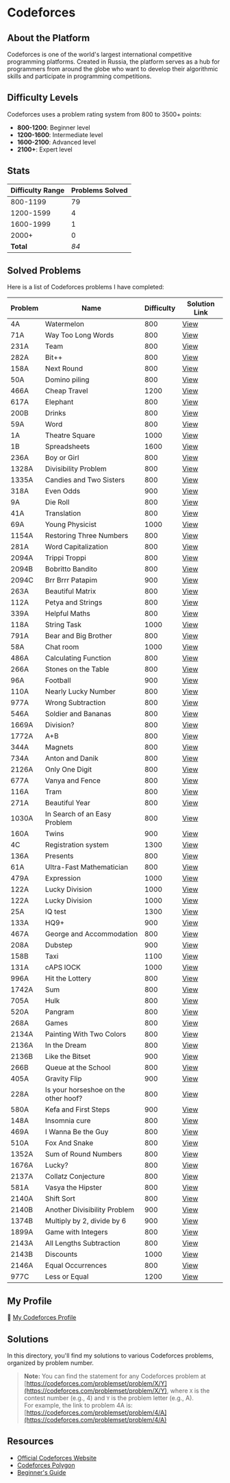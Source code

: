 # Codeforces

## About the Platform

Codeforces is one of the world's largest international competitive programming platforms. Created in Russia, the platform serves as a hub for programmers from around the globe who want to develop their algorithmic skills and participate in programming competitions.

## Difficulty Levels

Codeforces uses a problem rating system from 800 to 3500+ points:

- **800-1200**: Beginner level
- **1200-1600**: Intermediate level
- **1600-2100**: Advanced level
- **2100+**: Expert level

## Stats

| Difficulty Range | Problems Solved |
|:-----------------|:----------------|
| 800-1199         | 79              |
| 1200-1599        | 4               |
| 1600-1999        | 1               |
| 2000+            | 0               |
| **Total**        | *84*            |

## Solved Problems

Here is a list of Codeforces problems I have completed:

| Problem | Name                                 | Difficulty | Solution Link       |
|---------|--------------------------------------|------------|---------------------|
| 4A      | Watermelon                           | 800        | [View](./4A.cpp)    |
| 71A     | Way Too Long Words                   | 800        | [View](./71A.cpp)   |
| 231A    | Team                                 | 800        | [View](./231A.cpp)  |
| 282A    | Bit++                                | 800        | [View](./282A.cpp)  |
| 158A    | Next Round                           | 800        | [View](./158A.cpp)  |
| 50A     | Domino piling                        | 800        | [View](./50A.cpp)   |
| 466A    | Cheap Travel                         | 1200       | [View](./466A.cpp)  |
| 617A    | Elephant                             | 800        | [View](./617A.cpp)  |
| 200B    | Drinks                               | 800        | [View](./200B.cpp)  |
| 59A     | Word                                 | 800        | [View](./59A.cpp)   |
| 1A      | Theatre Square                       | 1000       | [View](./1A.cpp)    |
| 1B      | Spreadsheets                         | 1600       | [View](./1B.cpp)    |
| 236A    | Boy or Girl                          | 800        | [View](./236A.cpp)  |
| 1328A   | Divisibility Problem                 | 800        | [View](./1328A.cpp) |
| 1335A   | Candies and Two Sisters              | 800        | [View](./1335A.cpp) |
| 318A    | Even Odds                            | 900        | [View](./318A.cpp)  |
| 9A      | Die Roll                             | 800        | [View](./9A.cpp)    |
| 41A     | Translation                          | 800        | [View](./41A.cpp)   |
| 69A     | Young Physicist                      | 1000       | [View](./69A.cpp)   |
| 1154A   | Restoring Three Numbers              | 800        | [View](./1154A.cpp) |
| 281A    | Word Capitalization                  | 800        | [View](./281A.cpp)  |
| 2094A   | Trippi Troppi                        | 800        | [View](./2094A.cpp) |
| 2094B   | Bobritto Bandito                     | 800        | [View](./2094B.cpp) |
| 2094C   | Brr Brrr Patapim                     | 900        | [View](./2094C.cpp) |
| 263A    | Beautiful Matrix                     | 800        | [View](./263A.cpp)  |
| 112A    | Petya and Strings                    | 800        | [View](./112A.cpp)  |
| 339A    | Helpful Maths                        | 800        | [View](./339A.cpp)  |
| 118A    | String Task                          | 1000       | [View](./118A.cpp)  |
| 791A    | Bear and Big Brother                 | 800        | [View](./791A.cpp)  |
| 58A     | Chat room                            | 1000       | [View](./58A.cpp)   |
| 486A    | Calculating Function                 | 800        | [View](./486A.cpp)  |
| 266A    | Stones on the Table                  | 800        | [View](./266A.cpp)  |
| 96A     | Football                             | 900        | [View](./96A.cpp)   |
| 110A    | Nearly Lucky Number                  | 800        | [View](./110A.cpp)  |
| 977A    | Wrong Subtraction                    | 800        | [View](./977A.cpp)  |
| 546A    | Soldier and Bananas                  | 800        | [View](./546A.cpp)  |
| 1669A   | Division?                            | 800        | [View](./1669A.cpp) |
| 1772A   | A+B                                  | 800        | [View](./1772A.cpp) |
| 344A    | Magnets                              | 800        | [View](./344A.cpp)  |
| 734A    | Anton and Danik                      | 800        | [View](./734A.cpp)  |
| 2126A   | Only One Digit                       | 800        | [View](./2126A.cpp) |
| 677A    | Vanya and Fence                      | 800        | [View](./677A.cpp)  |
| 116A    | Tram                                 | 800        | [View](./116A.cpp)  |
| 271A    | Beautiful Year                       | 800        | [View](./271A.cpp)  |
| 1030A   | In Search of an Easy Problem         | 800        | [View](./1030A.cpp) |
| 160A    | Twins                                | 900        | [View](./160A.cpp)  |
| 4C      | Registration system                  | 1300       | [View](./4C.cpp)    |
| 136A    | Presents                             | 800        | [View](./136A.cpp)  |
| 61A     | Ultra-Fast Mathematician             | 800        | [View](./61A.cpp)   |
| 479A    | Expression                           | 1000       | [View](./479A.cpp)  |
| 122A    | Lucky Division                       | 1000       | [View](./122A.cpp)  |
| 122A    | Lucky Division                       | 1000       | [View](./122A.cpp)  |
| 25A     | IQ test                              | 1300       | [View](./25A.cpp)   |
| 133A    | HQ9+                                 | 900        | [View](./133A.cpp)  |
| 467A    | George and Accommodation             | 800        | [View](./467A.cpp)  |
| 208A    | Dubstep                              | 900        | [View](./208A.cpp)  |
| 158B    | Taxi                                 | 1100       | [View](./158B.cpp)  |
| 131A    | cAPS lOCK                            | 1000       | [View](./131A.cpp)  |
| 996A    | Hit the Lottery                      | 800        | [View](./996A.cpp)  |
| 1742A   | Sum                                  | 800        | [View](./1742A.cpp) |
| 705A    | Hulk                                 | 800        | [View](./705A.cpp)  |
| 520A    | Pangram                              | 800        | [View](./520A.cpp)  |
| 268A    | Games                                | 800        | [View](./268A.cpp)  |
| 2134A   | Painting With Two Colors             | 800        | [View](./2134A.cpp) |
| 2136A   | In the Dream                         | 800        | [View](./2136A.cpp) |
| 2136B   | Like the Bitset                      | 900        | [View](./2136B.cpp) |
| 266B    | Queue at the School                  | 800        | [View](./266B.cpp)  |
| 405A    | Gravity Flip                         | 900        | [View](./405A.cpp)  |
| 228A    | Is your horseshoe on the other hoof? | 800        | [View](./228A.cpp)  |
| 580A    | Kefa and First Steps                 | 900        | [View](./580A.cpp)  |
| 148A    | Insomnia cure                        | 800        | [View](./148A.cpp)  |
| 469A    | I Wanna Be the Guy                   | 800        | [View](./469A.cpp)  |
| 510A    | Fox And Snake                        | 800        | [View](./510A.cpp)  |
| 1352A   | Sum of Round Numbers                 | 800        | [View](./1352A.cpp) |
| 1676A   | Lucky?                               | 800        | [View](./1676A.cpp) |
| 2137A   | Collatz Conjecture                   | 800        | [View](./2137A.cpp) |
| 581A    | Vasya the Hipster                    | 800        | [View](./581A.cpp)  |
| 2140A   | Shift Sort                           | 800        | [View](./2140A.cpp) |
| 2140B   | Another Divisibility Problem         | 900        | [View](./2140B.cpp) |
| 1374B   | Multiply by 2, divide by 6           | 900        | [View](./1374B.cpp) |
| 1899A   | Game with Integers                   | 800        | [View](./1899A.cpp) |
| 2143A   | All Lengths Subtraction              | 800        | [View](./2143A.cpp) |
| 2143B   | Discounts                            | 1000       | [View](./2143B.cpp) |
| 2146A   | Equal Occurrences                    | 800        | [View](./2146A.cpp) |
| 977C    | Less or Equal                        | 1200       | [View](./977C.cpp)  |

## My Profile

🔗 [My Codeforces Profile](https://codeforces.com/profile/alwoodm)

## Solutions

In this directory, you'll find my solutions to various Codeforces problems, organized by problem number.

> **Note:** You can find the statement for any Codeforces problem at [https://codeforces.com/problemset/problem/X/Y](https://codeforces.com/problemset/problem/X/Y), where `X` is the contest number (e.g., 4) and `Y` is the problem letter (e.g., A).  
> For example, the link to problem 4A is: [https://codeforces.com/problemset/problem/4/A](https://codeforces.com/problemset/problem/4/A)

## Resources

- [Official Codeforces Website](https://codeforces.com/)
- [Codeforces Polygon](https://polygon.codeforces.com/)
- [Beginner's Guide](https://codeforces.com/blog/entry/23054)